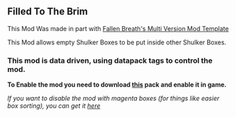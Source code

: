 ## Filled To The Brim


This Mod Was made in part with [Fallen Breath's Multi Version Mod Template](https://github.com/Fallen-Breath/fabric-mod-template)

This Mod allows empty Shulker Boxes to be put inside other Shulker Boxes.

### This mod is data driven, using datapack tags to control the mod. 

**To Enable the mod you need to download [this](https://maven.lemonlime.tech/snapshots/Enable_FilledToTheBrim_Datapack.zip) pack and enable it in game.**



*If you want to disable the mod with magenta boxes (for things like easier box sorting), you can get it [here](https://maven.lemonlime.tech/snapshots/Disable_FilledToTheBrim_with_magenta.zip)*






